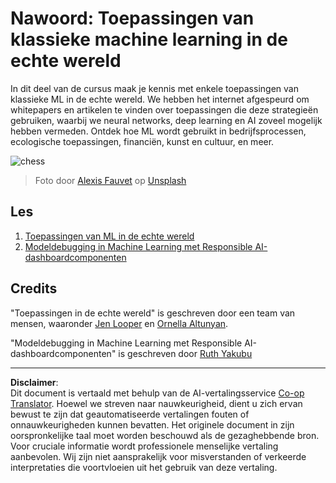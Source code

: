 <!--
CO_OP_TRANSLATOR_METADATA:
{
  "original_hash": "5e069a0ac02a9606a69946c2b3c574a9",
  "translation_date": "2025-09-05T19:20:35+00:00",
  "source_file": "9-Real-World/README.md",
  "language_code": "nl"
}
-->
# Nawoord: Toepassingen van klassieke machine learning in de echte wereld

In dit deel van de cursus maak je kennis met enkele toepassingen van klassieke ML in de echte wereld. We hebben het internet afgespeurd om whitepapers en artikelen te vinden over toepassingen die deze strategieën gebruiken, waarbij we neural networks, deep learning en AI zoveel mogelijk hebben vermeden. Ontdek hoe ML wordt gebruikt in bedrijfsprocessen, ecologische toepassingen, financiën, kunst en cultuur, en meer.

![chess](../../../9-Real-World/images/chess.jpg)

> Foto door <a href="https://unsplash.com/@childeye?utm_source=unsplash&utm_medium=referral&utm_content=creditCopyText">Alexis Fauvet</a> op <a href="https://unsplash.com/s/photos/artificial-intelligence?utm_source=unsplash&utm_medium=referral&utm_content=creditCopyText">Unsplash</a>
  
## Les

1. [Toepassingen van ML in de echte wereld](1-Applications/README.md)
2. [Modeldebugging in Machine Learning met Responsible AI-dashboardcomponenten](2-Debugging-ML-Models/README.md)

## Credits

"Toepassingen in de echte wereld" is geschreven door een team van mensen, waaronder [Jen Looper](https://twitter.com/jenlooper) en [Ornella Altunyan](https://twitter.com/ornelladotcom).

"Modeldebugging in Machine Learning met Responsible AI-dashboardcomponenten" is geschreven door [Ruth Yakubu](https://twitter.com/ruthieyakubu)

---

**Disclaimer**:  
Dit document is vertaald met behulp van de AI-vertalingsservice [Co-op Translator](https://github.com/Azure/co-op-translator). Hoewel we streven naar nauwkeurigheid, dient u zich ervan bewust te zijn dat geautomatiseerde vertalingen fouten of onnauwkeurigheden kunnen bevatten. Het originele document in zijn oorspronkelijke taal moet worden beschouwd als de gezaghebbende bron. Voor cruciale informatie wordt professionele menselijke vertaling aanbevolen. Wij zijn niet aansprakelijk voor misverstanden of verkeerde interpretaties die voortvloeien uit het gebruik van deze vertaling.